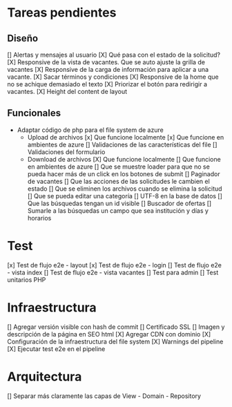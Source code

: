 # Tareas pendientes

## Diseño

[] Alertas y mensajes al usuario
[X] Qué pasa con el estado de la solicitud?
[X] Responsive de la vista de vacantes. Que se auto ajuste la grilla de vacantes
[X] Responsive de la carga de información para aplicar a una vacante.
[X] Sacar términos y condiciones
[X] Responsive de la home que no se achique demasiado el texto
[X] Priorizar el botón para redirigir a vacantes.
[X] Height del content de layout

## Funcionales

+ Adaptar código de php para el file system de azure
  - Upload de archivos
    [x] Que funcione localmente
    [x] Que funcione en ambientes de azure
    [] Validaciones de las características del file
    [] Validaciones del formulario
  - Download de archivos
    [X] Que funcione localmente
    [] Que funcione en ambientes de azure
    [] Que se muestre loader para que no se pueda hacer más de un click en los botones de submit
[] Paginador de vacantes
[] Que las acciones de las solicitudes le cambien el estado
[] Que se eliminen los archivos cuando se elimina la solicitud
[] Que se pueda editar una categoría
[] UTF-8 en la base de datos
[] Que las búsquedas tengan un id visible
[] Buscador de ofertas
[] Sumarle a las búsquedas un campo que sea institución y días y horarios

# Test

[x] Test de flujo e2e - layout
[x] Test de flujo e2e - login
[] Test de flujo e2e - vista index
[] Test de flujo e2e - vista vacantes
[] Test para admin
[] Test unitarios PHP

# Infraestructura

[] Agregar versión visible con hash de commit
[] Certificado SSL
[] Imagen y descripción de la página en SEO html
[X] Agregar CDN con dominio
[X] Configuración de la infraestructura del file system
[X] Warnings del pipeline
[X] Ejecutar test e2e en el pipeline

# Arquitectura

[] Separar más claramente las capas de View - Domain - Repository